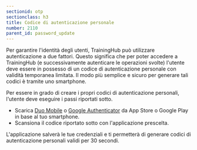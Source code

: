 ```yaml
---
sectionid: otp
sectionclass: h3
title: Codice di autenticazione personale
number: 2110
parent_id: password_update
---
```

Per garantire l'identità degli utenti, TrainingHub può utilizzare autenticazione a due fattori. Questo significa che per poter accedere a TrainingHub (e successivamente autenticare le operazioni svolte) l'utente deve essere in possesso di un codice di autenticazione personale con validità temporanea limitata. Il modo più semplice e sicuro per generare tali codici è tramite uno smartphone.

Per essere in grado di creare i propri codici di autenticazione personali, l'utente deve eseguire i passi riportati sotto.

- Scarica <a href="https://guide.duo.com/third-party-accounts" target="_blank">Duo Mobile</a> o <a href="https://support.google.com/accounts/answer/1066447" target="_blank">Google Authenticator</a> da App Store o Google Play in base al tuo smartphone.
- Scansiona il codice riportato sotto con l'applicazione prescelta.

L'applicazione salverà le tue credenziali e ti permetterà di generare codici di autenticazione personali validi per 30 secondi.
